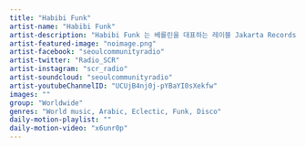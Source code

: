 ```yaml
---
title: "Habibi Funk"	
artist-name: "Habibi Funk"	
artist-description: "Habibi Funk 는 베를린을 대표하는 레이블 Jakarta Records의 수장이다. 그는 DJ로서 Africa, Arab 등과 같은 곳에서 발생한 Funk 음악을 수집하고 플레이하기로 유명하며, 제 3세계 Funk 음악을 리이슈하는 동명의 레이블 또한 운영하고 있다."	
artist-featured-image: "noimage.png"	
artist-facebook: "seoulcommunityradio"	
artist-twitter: "Radio_SCR"	
artist-instagram: "scr_radio"	
artist-soundcloud: "seoulcommunityradio"	
artist-youtubeChannelID: "UCUjB4nj0j-pYBaYI0sXekfw"	
images: ""	
group: "Worldwide"	
genres: "World music, Arabic, Eclectic, Funk, Disco"	
daily-motion-playlist: ""	
daily-motion-video: "x6unr0p"		
---
```


